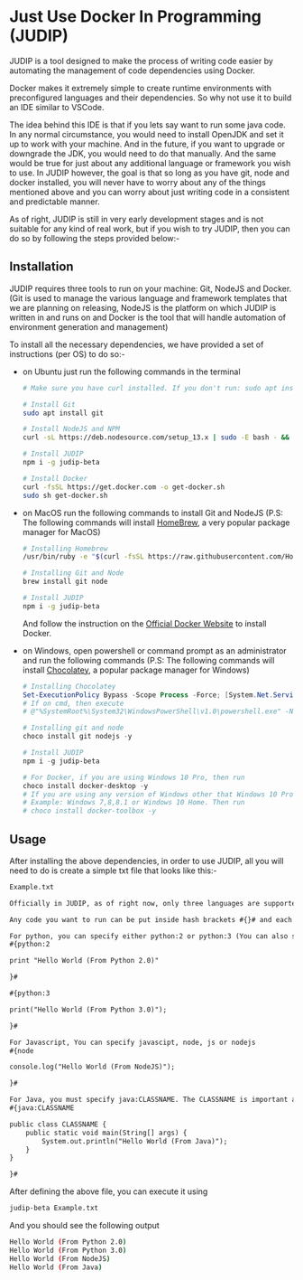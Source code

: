 # Just Use Docker In Programming (JUDIP)

JUDIP is a tool designed to make the process of writing code easier by automating the management of code dependencies using Docker.

Docker makes it extremely simple to create runtime environments with preconfigured languages and their dependencies. So why not use it to build an IDE similar to VSCode.

The idea behind this IDE is that if you lets say want to run some java code. In any normal circumstance, you would need to install OpenJDK and set it up to work with your machine. And in the future, if you want to upgrade or downgrade the JDK, you would need to do that manually. And the same would be true for just about any additional language or framework you wish to use. In JUDIP however, the goal is that so long as you have git, node and docker installed, you will never have to worry about any of the things mentioned above and you can worry about just writing code in a consistent and predictable manner.

As of right, JUDIP is still in very early development stages and is not suitable for any kind of real work, but if you wish to try JUDIP, then you can do so by following the steps provided below:-

## Installation

JUDIP requires three tools to run on your machine: Git, NodeJS and Docker. (Git is used to manage the various language and framework templates that we are planning on releasing, NodeJS is the platform on which JUDIP is written in and runs on and Docker is the tool that will handle automation of environment generation and management)

To install all the necessary dependencies, we have provided a set of instructions (per OS) to do so:-

- on Ubuntu just run the following commands in the terminal

  ```bash
  # Make sure you have curl installed. If you don't run: sudo apt install curl

  # Install Git
  sudo apt install git

  # Install NodeJS and NPM
  curl -sL https://deb.nodesource.com/setup_13.x | sudo -E bash - && sudo apt-get install -y nodejs

  # Install JUDIP
  npm i -g judip-beta

  # Install Docker
  curl -fsSL https://get.docker.com -o get-docker.sh
  sudo sh get-docker.sh
  ```

- on MacOS run the following commands to install Git and NodeJS (P.S: The following commands will install [HomeBrew](brew.sh), a very popular package manager for MacOS)

  ```bash
  # Installing Homebrew
  /usr/bin/ruby -e "$(curl -fsSL https://raw.githubusercontent.com/Homebrew/install/master/install)"

  # Installing Git and Node
  brew install git node

  # Install JUDIP
  npm i -g judip-beta
  ```

  And follow the instruction on the [Official Docker Website](https://docs.docker.com/docker-for-mac/install/) to install Docker.

- on Windows, open powershell or command prompt as an administrator and run the following commands (P.S: The following commands will install [Chocolatey](chocolatey.org), a popular package manager for Windows)

  ```powershell
  # Installing Chocolatey
  Set-ExecutionPolicy Bypass -Scope Process -Force; [System.Net.ServicePointManager]::SecurityProtocol = [System.Net.ServicePointManager]::SecurityProtocol -bor 3072; iex ((New-Object System.Net.WebClient).DownloadString('https://chocolatey.org/install.ps1'))
  # If on cmd, then execute
  # @"%SystemRoot%\System32\WindowsPowerShell\v1.0\powershell.exe" -NoProfile -InputFormat None -ExecutionPolicy Bypass -Command "[System.Net.ServicePointManager]::SecurityProtocol = 3072; iex ((New-Object System.Net.WebClient).DownloadString('https://chocolatey.org/install.ps1'))" && SET "PATH=%PATH%;%ALLUSERSPROFILE%\chocolatey\bin"

  # Installing git and node
  choco install git nodejs -y

  # Install JUDIP
  npm i -g judip-beta

  # For Docker, if you are using Windows 10 Pro, then run
  choco install docker-desktop -y
  # If you are using any version of Windows other that Windows 10 Pro
  # Example: Windows 7,8,8.1 or Windows 10 Home. Then run
  # choco install docker-toolbox -y
  ```

## Usage

After installing the above dependencies, in order to use JUDIP, all you will need to do is create a simple txt file that looks like this:-

```txt
Example.txt

Officially in JUDIP, as of right now, only three languages are supported with more on the way: Python (2 and 3), JavaScript and Java

Any code you want to run can be put inside hash brackets #{}# and each bracket set requires a configuration to be set:-

For python, you can specify either python:2 or python:3 (You can also specify shorthand py instead of python such py:2)
#{python:2

print "Hello World (From Python 2.0)"

}#

#{python:3

print("Hello World (From Python 3.0)");

}#

For Javascript, You can specify javascipt, node, js or nodejs
#{node

console.log("Hello World (From NodeJS)");

}#

For Java, you must specify java:CLASSNAME. The CLASSNAME is important and must match the one you specified
#{java:CLASSNAME

public class CLASSNAME {
	public static void main(String[] args) {
		System.out.println("Hello World (From Java)");
	}
}

}#
```

After defining the above file, you can execute it using

```bash
judip-beta Example.txt
```

And you should see the following output

```bash
Hello World (From Python 2.0)
Hello World (From Python 3.0)
Hello World (From NodeJS)
Hello World (From Java)
```
